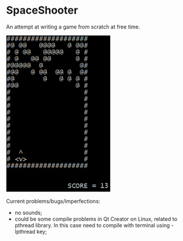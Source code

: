 # SpaceShooter
 An attempt at writing a game from scratch at free time.
 
  ![Image alt](https://github.com/v43d3rm4k4r/SpaceShooter/raw/master/images/image1.PNG)
  
Current problems/bugs/imperfections:  
- no sounds;
- could be some compile problems in Qt Creator on Linux, related to pthread library. In this case need to compile with terminal using -lpthread key;
